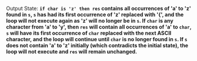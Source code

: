 Output State: **`if char is 'z' then res` contains all occurrences of 'a' to 'z' found in `s`, `s` has had its first occurrence of 'z' replaced with '{', and the loop will not execute again as 'z' will no longer be in `s`. If `char` is any character from 'a' to 'y', then `res` will contain all occurrences of 'a' to `char`, `s` will have its first occurrence of `char` replaced with the next ASCII character, and the loop will continue until `char` is no longer found in `s`. If `s` does not contain 'a' to 'z' initially (which contradicts the initial state), the loop will not execute and `res` will remain unchanged.**